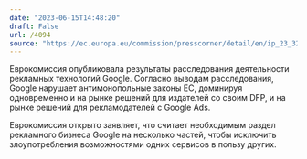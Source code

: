 ```yaml
---
date: "2023-06-15T14:48:20"
draft: False
url: /4094
source: "https://ec.europa.eu/commission/presscorner/detail/en/ip_23_3207"
---
```


Еврокомиссия опубликовала результаты расследования деятельности рекламных технологий Google. Согласно выводам расследования, Google нарушает антимонопольные законы ЕС, доминируя одновременно и на рынке решений для издателей со своим DFP, и на рынке решений для рекламодателей с Google Ads.

Еврокомиссия открыто заявляет, что считает необходимым раздел рекламного бизнеса Google на несколько частей, чтобы исключить злоупотребления возможностями одних сервисов в пользу других.
